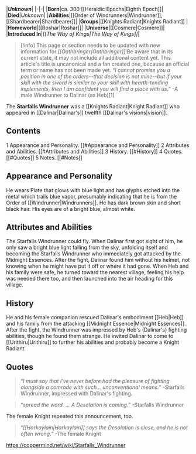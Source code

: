 |***Unknown***|
|-|-|
|**Born**|ca. 300 [[Heraldic Epochs\|Eighth Epoch]]|
|**Died**|*Unknown*|
|**Abilities**|[[Order of Windrunners\|Windrunner]], [[Shardbearer\|Shardbearer]]|
|**Groups**|[[Knights Radiant\|Knights Radiant]] |
|**Homeworld**|[[Roshar\|Roshar]]|
|**Universe**|[[Cosmere\|Cosmere]]|
|**Introduced In**|*[[The Way of Kings\|The Way of Kings]]*|
> [!info] This page or section needs to be updated with new information for *[[Oathbringer\|Oathbringer]]*!Be aware that in its current state, it may not include all additional content yet.
This article's title is uncanonical and a fan created one, because an official term or name has not been made yet.
>“*I cannot promise you a position in one of the orders--that decision is not mine--but if your skill with the sword is similar to your skill with hearth-tending implements, then I am confident you will find a place with us.*”
\-A male Windrunner to Dalinar (as Heb)[1]


The **Starfalls Windrunner** was a [[Knights Radiant\|Knight Radiant]] who appeared in [[Dalinar\|Dalinar's]] twelfth [[Dalinar's visions\|vision]].

## Contents

1 Appearance and Personality. [[#Appearance and Personality]] 
2 Attributes and Abilities. [[#Attributes and Abilities]] 
3 History. [[#History]] 
4 Quotes. [[#Quotes]] 
5 Notes. [[#Notes]] 


## Appearance and Personality
He wears Plate that glows with blue light and has glyphs etched into the metal which trails blue vapor, presumably indicating that he is from the Order of [[Windrunner\|Windrunners]]. He has dark brown skin and short black hair. His eyes are of a bright blue, almost white.

## Attributes and Abilities
The Starfalls Windrunner could fly. When Dalinar first got sight of him, he only saw a bright blue light falling from the sky, unfolding itself and becoming the Starfalls Windrunner who immediately got attacked by the Midnight Essences. After the fight, Dalinar found him without his helmet, not knowing when he might have put it off or where it had gone. When Heb and his family were safe, he turned toward the nearest village, feeling his help was needed there too, and then launched into the air heading for this village.

## History
He and his female companion rescued Dalinar's embodiment [[Heb\|Heb]] and his family from the attacking [[Midnight Essence\|Midnight Essences]]. After the fight, the Windrunner was impressed by Heb's (Dalinar's) fighting abilities, though he found them strange. He invited Dalinar to come to [[Urithiru\|Urithiru]] to further his abilities and probably become a Knight Radiant.

## Quotes
>“*I must say that I've never before had the pleasure of fighting alongside a comrade with such... unconventional means.*”
\-Starfalls Windrunner, impressed with Dalinar's fighting.


>“*spread the word. ... A Desolation is coming.*”
\-Starfalls Windrunner


The female Knight repeated this announcement, too.

>“*[[Harkaylain\|Harkaylain]] says the Desolation is close, and he is not often wrong.*”
\-The female Knight




https://coppermind.net/wiki/Starfalls_Windrunner
